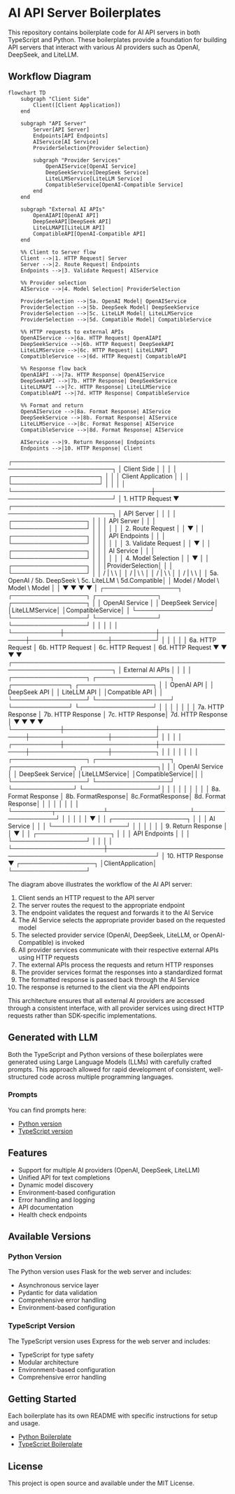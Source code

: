 # AI API Server Boilerplates

This repository contains boilerplate code for AI API servers in both TypeScript and Python. These boilerplates provide a foundation for building API servers that interact with various AI providers such as OpenAI, DeepSeek, and LiteLLM.

## Workflow Diagram

```mermaid
flowchart TD
    subgraph "Client Side"
        Client([Client Application])
    end
    
    subgraph "API Server"
        Server[API Server]
        Endpoints[API Endpoints]
        AIService[AI Service]
        ProviderSelection{Provider Selection}
        
        subgraph "Provider Services"
            OpenAIService[OpenAI Service]
            DeepSeekService[DeepSeek Service]
            LiteLLMService[LiteLLM Service]
            CompatibleService[OpenAI-Compatible Service]
        end
    end
    
    subgraph "External AI APIs"
        OpenAIAPI[OpenAI API]
        DeepSeekAPI[DeepSeek API]
        LiteLLMAPI[LiteLLM API]
        CompatibleAPI[OpenAI-Compatible API]
    end
    
    %% Client to Server flow
    Client -->|1. HTTP Request| Server
    Server -->|2. Route Request| Endpoints
    Endpoints -->|3. Validate Request| AIService
    
    %% Provider selection
    AIService -->|4. Model Selection| ProviderSelection
    
    ProviderSelection -->|5a. OpenAI Model| OpenAIService
    ProviderSelection -->|5b. DeepSeek Model| DeepSeekService
    ProviderSelection -->|5c. LiteLLM Model| LiteLLMService
    ProviderSelection -->|5d. Compatible Model| CompatibleService
    
    %% HTTP requests to external APIs
    OpenAIService -->|6a. HTTP Request| OpenAIAPI
    DeepSeekService -->|6b. HTTP Request| DeepSeekAPI
    LiteLLMService -->|6c. HTTP Request| LiteLLMAPI
    CompatibleService -->|6d. HTTP Request| CompatibleAPI
    
    %% Response flow back
    OpenAIAPI -->|7a. HTTP Response| OpenAIService
    DeepSeekAPI -->|7b. HTTP Response| DeepSeekService
    LiteLLMAPI -->|7c. HTTP Response| LiteLLMService
    CompatibleAPI -->|7d. HTTP Response| CompatibleService
    
    %% Format and return
    OpenAIService -->|8a. Format Response| AIService
    DeepSeekService -->|8b. Format Response| AIService
    LiteLLMService -->|8c. Format Response| AIService
    CompatibleService -->|8d. Format Response| AIService
    
    AIService -->|9. Return Response| Endpoints
    Endpoints -->|10. HTTP Response| Client
```

┌─────────────────────────────────────────────────────────────────────────┐
│                             Client Side                                 │
│                                                                         │
│                        ┌────────────────────┐                           │
│                        │ Client Application │                           │
│                        └────────────────────┘                           │
│                                │                                        │
└────────────────────────────────┼────────────────────────────────────────┘
                                 │ 1. HTTP Request
                                 ▼
┌─────────────────────────────────────────────────────────────────────────┐
│                             API Server                                  │
│                                                                         │
│                        ┌─────────────────┐                              │
│                        │   API Server    │                              │
│                        └─────────────────┘                              │
│                                │                                        │
│                                │ 2. Route Request                       │
│                                ▼                                        │
│                        ┌─────────────────┐                              │
│                        │  API Endpoints  │                              │
│                        └─────────────────┘                              │
│                                │                                        │
│                                │ 3. Validate Request                    │
│                                ▼                                        │
│                        ┌─────────────────┐                              │
│                        │   AI Service    │                              │
│                        └─────────────────┘                              │
│                                │                                        │
│                                │ 4. Model Selection                     │
│                                ▼                                        │
│                        ┌─────────────────┐                              │
│                        │ProviderSelection│                              │
│                        └─────────────────┘                              │
│                          /      |      \      \                         │
│                         /       |       \      \                        │
│                        /        |        \      \                       │
│                       /         |         \      \                      │
│         5a. OpenAI   /   5b. DeepSeek     \ 5c. LiteLLM  \ 5d.Compatible│
│            Model    /       Model          \   Model      \    Model    │
│                    ▼                        ▼              ▼            ▼
│    ┌─────────────────┐  ┌─────────────────┐  ┌──────────────┐  ┌─────────────────┐
│    │ OpenAI Service  │  │ DeepSeek Service│  │LiteLLMService│  │CompatibleService│
│    └─────────────────┘  └─────────────────┘  └──────────────┘  └─────────────────┘
│           │                     │                   │                  │
└───────────┼─────────────────────┼───────────────────┼──────────────────┼──────────┘
            │                     │                   │                  │
            │ 6a. HTTP Request    │ 6b. HTTP Request  │ 6c. HTTP Request │ 6d. HTTP Request
            ▼                     ▼                   ▼                  ▼
┌─────────────────────────────────────────────────────────────────────────┐
│                           External AI APIs                              │
│                                                                         │
│    ┌─────────────────┐  ┌─────────────────┐  ┌─────────────┐  ┌─────────────────┐
│    │   OpenAI API    │  │  DeepSeek API   │  │ LiteLLM API │  │Compatible API   │
│    └─────────────────┘  └─────────────────┘  └─────────────┘  └─────────────────┘
│           │                     │                   │                  │
│           │ 7a. HTTP Response   │ 7b. HTTP Response │ 7c. HTTP Response│ 7d. HTTP Response
│           ▼                     ▼                   ▼                  ▼
└───────────┼─────────────────────┼───────────────────┼──────────────────┼──────────┘
            │                     │                   │                  │
┌───────────┼─────────────────────┼───────────────────┼──────────────────┼──────────┐
│           │                     │                   │                  │          │
│    ┌─────────────────┐  ┌─────────────────┐  ┌──────────────┐  ┌─────────────────┐│
│    │ OpenAI Service  │  │ DeepSeek Service│  │LiteLLMService│  │CompatibleService││
│    └─────────────────┘  └─────────────────┘  └──────────────┘  └─────────────────┘│
│           │                     │                   │                  │          │
│           │ 8a. Format Response │ 8b. FormatResponse│ 8c.FormatResponse│ 8d. Format Response│
│           │                     │                   │                  │          │
│           └─────────┬───────────┴───────────────────┴──────────────────┘          │
│                     │                                                             │
│                     ▼                                                             │
│             ┌─────────────────┐                                                   │
│             │   AI Service    │                                                   │
│             └─────────────────┘                                                   │
│                     │                                                             │
│                     │ 9. Return Response                                          │
│                     ▼                                                             │
│             ┌─────────────────┐                                                   │
│             │  API Endpoints  │                                                   │
│             └─────────────────┘                                                   │
│                     │                                                             │
└─────────────────────┼─────────────────────────────────────────────────────────────┘
                      │ 10. HTTP Response
                      ▼
             ┌─────────────────┐
             │ClientApplication│
             └─────────────────┘

The diagram above illustrates the workflow of the AI API server:
1. Client sends an HTTP request to the API server
2. The server routes the request to the appropriate endpoint
3. The endpoint validates the request and forwards it to the AI Service
4. The AI Service selects the appropriate provider based on the requested model
5. The selected provider service (OpenAI, DeepSeek, LiteLLM, or OpenAI-Compatible) is invoked
6. All provider services communicate with their respective external APIs using HTTP requests
7. The external APIs process the requests and return HTTP responses
8. The provider services format the responses into a standardized format
9. The formatted response is passed back through the AI Service
10. The response is returned to the client via the API endpoints

This architecture ensures that all external AI providers are accessed through a consistent interface, with all provider services using direct HTTP requests rather than SDK-specific implementations.

## Generated with LLM

Both the TypeScript and Python versions of these boilerplates were generated using Large Language Models (LLMs) with carefully crafted prompts. This approach allowed for rapid development of consistent, well-structured code across multiple programming languages.

### Prompts

You can find prompts here:
- [Python version](./prompts/python.md)
- [TypeScript version](./prompts/typescript.md)

## Features

- Support for multiple AI providers (OpenAI, DeepSeek, LiteLLM)
- Unified API for text completions
- Dynamic model discovery
- Environment-based configuration
- Error handling and logging
- API documentation
- Health check endpoints

## Available Versions

### Python Version

The Python version uses Flask for the web server and includes:
- Asynchronous service layer
- Pydantic for data validation
- Comprehensive error handling
- Environment-based configuration

### TypeScript Version

The TypeScript version uses Express for the web server and includes:
- TypeScript for type safety
- Modular architecture
- Environment-based configuration
- Comprehensive error handling

## Getting Started

Each boilerplate has its own README with specific instructions for setup and usage.

- [Python Boilerplate](./boilerplates/python/README.md)
- [TypeScript Boilerplate](./boilerplates/typescript/README.md)

## License

This project is open source and available under the MIT License.
